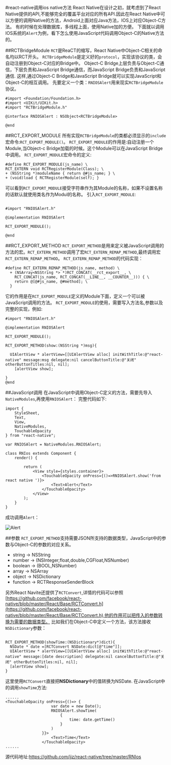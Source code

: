 #react-native调用ios native方法
React Native在设计之初，就考虑到了React Native提供的API,不能够完全的覆盖平台对应的所有API.因此在React Native中可以方便的调用Native的方法，Android上面对应Java方法，IOS上对应Object-C方法。
有的时候在处理数据库，多线程上面，使用Native加的方便。
下面就以调用IOS系统的`Alert`为例，看下怎么使用JavaScript代码调用Object-C的Native方法的。

##RCTBridgeModule
`RCT`是ReaCT的缩写，React Native中Object-C相关的命名均以RCT开头。
`RCTBridgeModule`是定义好的`protocol`，实现该协议的类，会自动注册到Object-C对应的Bridge中。
Object-C Bridge上层负责与Object-C通信，下层负责和JavaScript Bridge通信，而JavaScript Bridge负责和JavaScript通信.
这样,通过Object-C Bridge和JavaScript Bridge就可以实现JavaScript和Object-C的相互调用。
先要定义一个类：`RNIOSAlert`用来现实`RCTBridgeModule`协议。
```
#import <Foundation/Foundation.h>
#import <UIKit/UIKit.h>
#import "RCTBridgeModule.h"

@interface RNIOSAlert : NSObject<RCTBridgeModule>

@end

```
##RCT_EXPORT_MODULE
所有实现`RCTBridgeModule`的类都必须显示的`include`宏命令:`RCT_EXPORT_MODULE()`。
`RCT_EXPORT_MODULE`的作用是:自动注册一个Module,当Object-c Bridge加载的时候。这个Module可以在JavaScript Bridge中调用。
`RCT_EXPORT_MODULE`宏命令的定义:
```
#define RCT_EXPORT_MODULE(js_name) \
RCT_EXTERN void RCTRegisterModule(Class); \
+ (NSString *)moduleName { return @#js_name; } \
+ (void)load { RCTRegisterModule(self); }

```
可以看到`RCT_EXPORT_MODULE`接受字符串作为其Module的名称，如果不设置名称的话默认就使用类名作为Modul的名称。
引入`RCT_EXPORT_MODULE`:
```

#import "RNIOSAlert.h"

@implementation RNIOSAlert

RCT_EXPORT_MODULE();

@end

```
##RCT_EXPORT_METHOD
`RCT_EXPORT_METHOD`是用来定义被JavaScript调用的方法的宏。`RCT_EXTERN_METHOD`调用了宏`RCT_EXTERN_REMAP_METHOD`,最终调用宏`RCT_EXTERN_REMAP_METHOD`。
`RCT_EXTERN_REMAP_METHOD`的代码实现：
```
#define RCT_EXTERN_REMAP_METHOD(js_name, method) \
  + (NSArray<NSString *> *)RCT_CONCAT(__rct_export__, \
    RCT_CONCAT(js_name, RCT_CONCAT(__LINE__, __COUNTER__))) { \
    return @[@#js_name, @#method]; \
  }
```
它的作用是在`RCT_EXPORT_MODULE`定义的Module下面，定义一个可以被JavaScript调用的方法。
`RCT_EXPORT_MODULE`的使用，需要写入方法名,参数以及完整的实现，例如:
```
#import "RNIOSAlert.h"

@implementation RNIOSAlert

RCT_EXPORT_MODULE();

RCT_EXPORT_METHOD(show:(NSString *)msg){

  UIAlertView * alertView=[[UIAlertView alloc] initWithTitle:@"react-native" message:msg delegate:nil cancelButtonTitle:@"关闭" otherButtonTitles:nil, nil];
    [alertView show];

}
@end

```
##JavaScript调用
在JavaScript中调用Object-C定义的方法，需要先导入`NativeModules`,再使用`RNIOSAlert`：
完整代码如下:
```
import {   
    StyleSheet,
    Text,
    View,
    NativeModules,
    TouchableOpacity
} from "react-native";

var RNIOSAlert = NativeModules.RNIOSAlert;

class RNIos extends Component {
    render() {

        return (
            <View style={styles.container}>
                <TouchableOpacity onPress={()=>RNIOSAlert.show('from react native ')}>
                    <Text>Alert</Text>
                </TouchableOpacity>
            </View>
        );
    }
}
```
成功调用`Alert`：

![Alert](http://upload-images.jianshu.io/upload_images/22188-fadee3e454593b89.png?imageMogr2/auto-orient/strip%7CimageView2/2/w/1240)


##参数
`RCT_EXPORT_METHOD`支持需要JSON所支持的数据类型，JavaScript中的参数与Object-C的参数的对应关系。

* string -> NSString
* number -> (NSInteger,float,double,CGFloat,NSNumber)
* boolean -> (BOOL,NSNumber)
* array -> NSArray
* object -> NSDictionary
* function -> RCTResponseSenderBlock

另外React Navite还提供了`RCTConvert`,详情的代码可以参照  [https://github.com/facebook/react-native/blob/master/React/Base/RCTConvert.h](https://github.com/facebook/react-native/blob/master/React/Base/RCTConvert.h),他的作用可以把传入的参数转换为需要的数据类型。
比如我们在Object-C中定义一个方法，该方法接收`NSDictionary`参数：
```

RCT_EXPORT_METHOD(showTime:(NSDictionary*)dict){
  NSDate * date =[RCTConvert NSDate:dict[@"time"]];
  UIAlertView * alertView=[[UIAlertView alloc] initWithTitle:@"react-native" message:[date description] delegate:nil cancelButtonTitle:@"关闭" otherButtonTitles:nil, nil];
  [alertView show];  
}

```
这里使用`RCTConvert`直接把**NSDictionary**中的值转换为NSDate.
在JavaScript中的调用`showTime`方法:
```
......
<TouchableOpacity onPress={()=> {
                    var date = new Date();
                    RNIOSAlert.showTime(
                        {
                            time: date.getTime()
                        }
                    )
                }}>
                    <Text>Time</Text>
                </TouchableOpacity>
......
```

源代码地址:https://github.com/jjz/react-native/tree/master/RNIos

